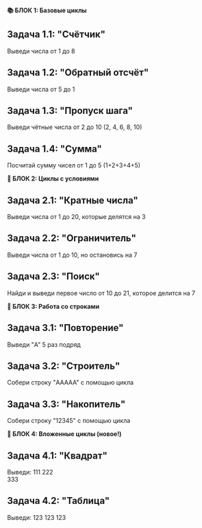 **📚 БЛОК 1: Базовые циклы**
## Задача 1.1: "Счётчик"

Выведи числа от 1 до 8

## Задача 1.2: "Обратный отсчёт"

Выведи числа от 5 до 1

## Задача 1.3: "Пропуск шага"

Выведи чётные числа от 2 до 10 (2, 4, 6, 8, 10)

## Задача 1.4: "Сумма"

Посчитай сумму чисел от 1 до 5 (1+2+3+4+5)

**🔄 БЛОК 2: Циклы с условиями**
## Задача 2.1: "Кратные числа"

Выведи числа от 1 до 20, которые делятся на 3

## Задача 2.2: "Ограничитель"

Выведи числа от 1 до 10, но остановись на 7

## Задача 2.3: "Поиск"

Найди и выведи первое число от 10 до 21, которое делится на 7

**🔢 БЛОК 3: Работа со строками**
## Задача 3.1: "Повторение"

Выведи "A" 5 раз подряд

## Задача 3.2: "Строитель"

Собери строку "AAAAA" с помощью цикла

## Задача 3.3: "Накопитель"

Собери строку "12345" с помощью цикла

**🎯 БЛОК 4: Вложенные циклы (новое!)**
## Задача 4.1: "Квадрат"

Выведи:
111
222  
333

## Задача 4.2: "Таблица"

Выведи:
123
123
123